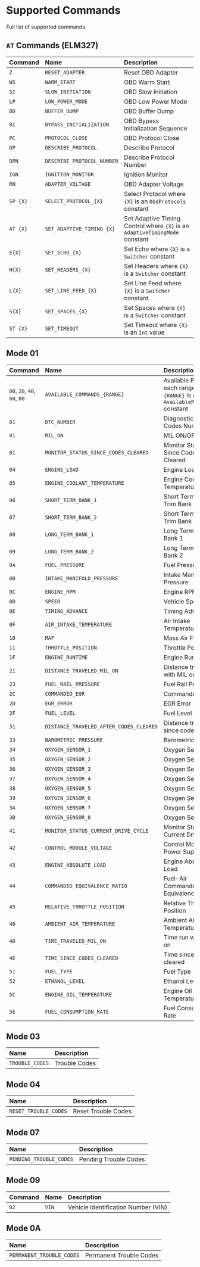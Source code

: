 # Supported Commands

Full list of supported commands.

## `AT` Commands (ELM327)
| Command | Name | Description |
| :- | :- | :-|
| `Z` | `RESET_ADAPTER` | Reset OBD Adapter |
| `WS` | `WARM_START` | OBD Warm Start |
| `SI` | `SLOW_INITIATION` | OBD Slow Initiation |
| `LP` | `LOW_POWER_MODE` | OBD Low Power Mode |
| `BD` | `BUFFER_DUMP` | OBD Buffer Dump |
| `BI` | `BYPASS_INITIALIZATION` | OBD Bypass Initialization Sequence |
| `PC` | `PROTOCOL_CLOSE` | OBD Protocol Close |
| `DP` | `DESCRIBE_PROTOCOL` | Describe Protocol |
| `DPN` | `DESCRIBE_PROTOCOL_NUMBER` | Describe Protocol Number |
| `IGN` | `IGNITION_MONITOR` | Ignition Monitor |
| `RN` | `ADAPTER_VOLTAGE` | OBD Adapter Voltage |
| `SP {X}` | `SELECT_PROTOCOL_{X}` | Select Protocol where `{X}` is an `ObdProtocols` constant |
| `AT {X}` | `SET_ADAPTIVE_TIMING_{X}` | Set Adaptive Timing Control where `{X}` is an `AdaptiveTimingMode` constant |
| `E{X}` | `SET_ECHO_{X}` | Set Echo where `{X}` is a `Switcher` constant |
| `H{X}` | `SET_HEADERS_{X}` | Set Headers where `{X}` is a `Switcher` constant |
| `L{X}` | `SET_LINE_FEED_{X}` | Set Line Feed where `{X}` is a `Switcher` constant |
| `S{X}` | `SET_SPACES_{X}` | Set Spaces where `{X}` is a `Switcher` constant |
| `ST {X}` | `SET_TIMEOUT` | Set Timeout where `{X}` is an `Int` value |

## Mode 01
| Command | Name | Description |
| -- | :- | :-|
| `00`, `20`, `40`, `60`, `80` | `AVAILABLE_COMMANDS_{RANGE}` | Available PIDs for each range, where `{RANGE}` is an `AvailablePIDsRanges` constant |
| `01` | `DTC_NUMBER` | Diagnostic Trouble Codes Number |
| `01` | `MIL_ON` | MIL ON/OFF |
| `01` | `MONITOR_STATUS_SINCE_CODES_CLEARED` | Monitor Status Since Codes Cleared |
| `04` | `ENGINE_LOAD` | Engine Load |
| `05` | `ENGINE_COOLANT_TEMPERATURE` | Engine Coolant Temperature |
| `06` | `SHORT_TERM_BANK_1` | Short Term Fuel Trim Bank 1 |
| `07` | `SHORT_TERM_BANK_2` | Short Term Fuel Trim Bank 2 |
| `08` | `LONG_TERM_BANK_1` | Long Term Fuel Trim Bank 1 |
| `09` | `LONG_TERM_BANK_2` | Long Term Fuel Trim Bank 2 |
| `0A` | `FUEL_PRESSURE` | Fuel Pressure |
| `0B` | `INTAKE_MANIFOLD_PRESSURE` | Intake Manifold Pressure |
| `0C` | `ENGINE_RPM` | Engine RPM |
| `0D` | `SPEED` | Vehicle Speed |
| `0E` | `TIMING_ADVANCE` | Timing Advance |
| `0F` | `AIR_INTAKE_TEMPERATURE` | Air Intake Temperature |
| `10` | `MAF` | Mass Air Flow |
| `11` | `THROTTLE_POSITION` | Throttle Position |
| `1F` | `ENGINE_RUNTIME` | Engine Runtime |
| `21` | `DISTANCE_TRAVELED_MIL_ON` | Distance traveled with MIL on |
| `23` | `FUEL_RAIL_PRESSURE` | Fuel Rail Pressure |
| `2C` | `COMMANDED_EGR` | Commanded EGR |
| `2D` | `EGR_ERROR` | EGR Error |
| `2F` | `FUEL_LEVEL` | Fuel Level |
| `31` | `DISTANCE_TRAVELED_AFTER_CODES_CLEARED` | Distance traveled since codes cleared |
| `33` | `BAROMETRIC_PRESSURE` | Barometric Pressure |
| `34` | `OXYGEN_SENSOR_1` | Oxygen Sensor 1 |
| `35` | `OXYGEN_SENSOR_2` | Oxygen Sensor 2 |
| `36` | `OXYGEN_SENSOR_3` | Oxygen Sensor 3 |
| `37` | `OXYGEN_SENSOR_4` | Oxygen Sensor 4 |
| `38` | `OXYGEN_SENSOR_5` | Oxygen Sensor 5 |
| `39` | `OXYGEN_SENSOR_6` | Oxygen Sensor 6 |
| `3A` | `OXYGEN_SENSOR_7` | Oxygen Sensor 7 |
| `3B` | `OXYGEN_SENSOR_8` | Oxygen Sensor 8 |
| `41` | `MONITOR_STATUS_CURRENT_DRIVE_CYCLE` | Monitor Status Current Drive Cycle |
| `42` | `CONTROL_MODULE_VOLTAGE` | Control Module Power Supply |
| `43` | `ENGINE_ABSOLUTE_LOAD` | Engine Absolute Load |
| `44` | `COMMANDED_EQUIVALENCE_RATIO` | Fuel-Air Commanded Equivalence Ratio |
| `45` | `RELATIVE_THROTTLE_POSITION` | Relative Throttle Position |
| `46` | `AMBIENT_AIR_TEMPERATURE` | Ambient Air Temperature |
| `4D` | `TIME_TRAVELED_MIL_ON` | Time run with MIL on |
| `4E` | `TIME_SINCE_CODES_CLEARED` | Time since codes cleared |
| `51` | `FUEL_TYPE` | Fuel Type |
| `52` | `ETHANOL_LEVEL` | Ethanol Level |
| `5C` | `ENGINE_OIL_TEMPERATURE` | Engine Oil Temperature |
| `5E` | `FUEL_CONSUMPTION_RATE` | Fuel Consumption Rate |


## Mode 03

| Name | Description |
| :- | :- |
| `TROUBLE_CODES` | Trouble Codes |


## Mode 04

| Name | Description |
| :- | :- |
| `RESET_TROUBLE_CODES` | Reset Trouble Codes |


## Mode 07

| Name | Description |
| :- | :- |
| `PENDING_TROUBLE_CODES` | Pending Trouble Codes |


## Mode 09

| Command | Name | Description |
| :- | :- | :-|
| `02` | `VIN` | Vehicle Identification Number (VIN) |


## Mode 0A

| Name | Description |
| :- | :- |
| `PERMANENT_TROUBLE_CODES` | Permanent Trouble Codes |
